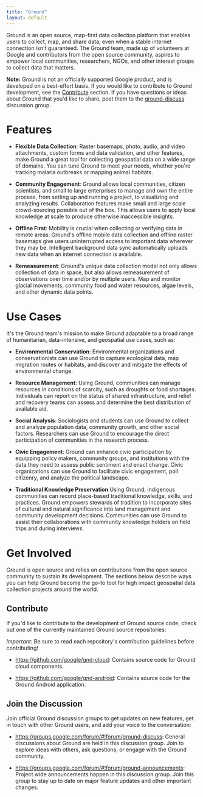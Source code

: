 ```yaml
---
title: "Ground"
layout: default
---
```


Ground is an open source, map-first data collection platform that enables users
to collect, map, and share data, even when a stable internet connection isn't
guaranteed. The Ground team, made up of volunteers at Google and contributors
from the open source community, aspires to empower local communities,
researchers, NGOs, and other interest groups to collect data that matters.

**Note:** Ground is not an officially supported Google product, and is developed
on a best-effort basis. If you would like to contribute to Ground development,
see the [Contribute](#contribute) section. If you have questions or ideas about
Ground that you'd like to share, post them to the
[ground-discuss](https://groups.google.com/forum/#!forum/ground-discuss) discussion group.

<!--Partner Reel-->

# Features

*   **Flexible Data Collection**: Raster basemaps, photo, audio, and video
    attachments, custom forms and data validation, and other features,
    make Ground a great tool for collecting geospatial data on a wide range of
    domains. You can tune Ground to meet your needs, whether you're tracking
    malaria outbreaks or mapping animal habitats.

*   **Community Engagement**: Ground allows local communities, citizen
    scientists, and small to large enterprises to manage and own the entire
    process, from setting up and running a project, to visualizing and analyzing
    results. Collaboration features make small and large scale
    crowd-sourcing possible out of the box. This allows users to apply local
    knowledge at scale to produce otherwise inaccessible insights.

*   **Offline First**: Mobility is crucial when collecting or verifying data in
    remote areas. Ground's offline mobile data collection and offline
    raster basemaps give users uninterrupted access to important data wherever
    they may be. Intelligent background data sync automatically uploads new
    data when an internet connection is available.

*   **Remeasurement**: Ground's unique data collection model not only allows
    collection of data in space, but also allows remeasurement of observations
    over time and/or by multiple users. Map and monitor glacial movements,
    community food and water resources, algae levels, and other dynamic data
    points.

# Use Cases

It's the Ground team's mission to make Ground adaptable to a broad range of
humanitarian, data-intensive, and geospatial use cases, such as:

*   **Environmental Conservation**: Environmental organizations and
    conservationists can use Ground to capture ecological data, map migration
    routes or habitats, and discover and mitigate the effects of environmental
    change.

*   **Resource Management**: Using Ground, communities can manage resources in
    conditions of scarcity, such as droughts or food shortages. Individuals can
    report on the status of shared infrastructure, and relief and recovery teams
    can assess and determine the best distribution of available aid.

*   **Social Analysis**: Sociologists and students can use Ground to collect and
    analyze population data, community growth, and other social factors.
    Researchers can use Ground to encourage the direct participation of
    communities in the research process.

*   **Civic Engagement**: Ground can enhance civic participation by equipping
    policy makers, community groups, and institutions with the data they need to
    assess public sentiment and enact change. Civic organizations can use
    Ground to facilitate civic engagement, poll citizenry, and analyze the
    political landscape.

*   **Traditional Knowledge Preservation** Using Ground, indigenous communities
    can record place-based traditional knowledge, skills, and practices. Ground
    empowers stewards of tradition to incorporate sites of cultural and natural
    significance into land management and community development decisions.
    Communities can use Ground to assist their collaborations with community
    knowledge holders on field trips and during interviews.

# Get Involved

Ground is open source and relies on contributions from the open source community
to sustain its development. The sections below describe ways you can help Ground
become the go-to tool for high impact geospatial data collection projects around
the world.

## Contribute

If you'd like to contribute to the development of Ground source code, check out
one of the currently maintained Ground source repositories:

*Important:* Be sure to read each repository's contribution guidelines before
contributing!

*   <https://github.com/google/gnd-cloud>: Contains source code for Ground cloud
    components.

*   <https://github.com/google/gnd-android>: Contains source code for the Ground
    Android application.

## Join the Discussion

Join official Ground discussion groups to get updates on new features, get in
touch with other Ground users, and add your voice to the conversation:

*   <https://groups.google.com/forum/#!forum/ground-discuss>: General discussions
    about Ground are held in this discussion group. Join to explore ideas with
    others, ask questions, or engage with the Ground community.

*   <https://groups.google.com/forum/#!forum/ground-announcements>: Project wide
    announcements happen in this discussion group. Join this group to stay up to
    date on major feature updates and other important changes.
